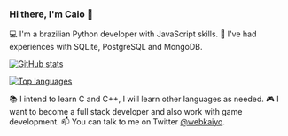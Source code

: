### Hi there, I'm Caio 👋

💻 I'm a brazilian Python developer with JavaScript skills.
💾 I've had experiences with SQLite, PostgreSQL and MongoDB.


[![GitHub stats](https://github-readme-stats.vercel.app/api?username=webkaiyo&theme=dracula)](https://github.com/webkaiyo)

[![Top languages](https://github-readme-stats.vercel.app/api/top-langs/?username=webkaiyo&theme=onedark)](https://github.com/webkaiyo)

📚 I intend to learn C and C++, I will learn other languages ​​as needed.
🎮 I want to become a full stack developer and also work with game development.
📫 You can talk to me on Twitter [@webkaiyo](https://twitter.com/webkaiyo).

<!--
**webkaiyo/webkaiyo** is a ✨ _special_ ✨ repository because its `README.md` (this file) appears on your GitHub profile.

Here are some ideas to get you started:

- 🔭 I’m currently working on ...
- 🌱 I’m currently learning ...
- 👯 I’m looking to collaborate on ...
- 🤔 I’m looking for help with ...
- 💬 Ask me about ...
- 📫 How to reach me: ...
- 😄 Pronouns: ...
- ⚡ Fun fact: ...
-->
